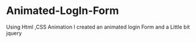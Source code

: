 # Animated-LogIn-Form
Using Html ,CSS Animation I created an animated login Form and a Little bit jquery 
